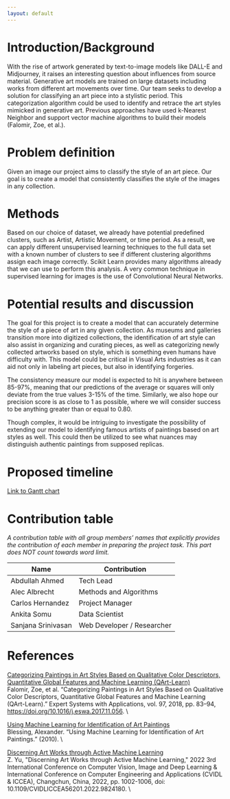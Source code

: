 ```yaml
---
layout: default
---
```


<!-- ![Artwork]({{ site.url }}/assets/images/paintings.jpg) -->

# Introduction/Background

With the rise of artwork generated by text-to-image models like DALL-E and Midjourney, it raises an interesting question about influences from source material. Generative art models are trained on large datasets including works from different art movements over time. Our team seeks to develop a solution for classifying an art piece into a stylistic period. This categorization algorithm could be used to identify and retrace the art styles mimicked in generative art. Previous approaches have used k-Nearest Neighbor and support vector machine algorithms to build their models (Falomir, Zoe, et al.).

# Problem definition
Given an image our project aims to classify the style of an art piece. Our goal is to create a model that consistently classifies the style of the images in any collection.

# Methods
Based on our choice of dataset, we already have potential predefined clusters, such as Artist, Artistic Movement, or time period. As a result, we can apply different unsupervised learning techniques to the full data set with a known number of clusters to see if different clustering algorithms assign each image correctly. Scikit Learn provides many algorithms already that we can use to perform this analysis. A very common technique in supervised learning for images is the use of Convolutional Neural Networks.

# Potential results and discussion
The goal for this project is to create a model that can accurately determine the style of a piece of art in any given collection.  As museums and galleries transition more into digitized collections, the identification of art style can also assist in organizing and curating pieces, as well as categorizing newly collected artworks based on style, which is something even humans have difficulty with. This model could be critical in Visual Arts industries as it can aid not only in labeling art pieces, but also in identifying forgeries.

The consistency measure our model is expected to hit is anywhere between 85-97%, meaning that our predictions of the average or squares will only deviate from the true values 3-15% of the time. Similarly, we also hope our precision score is as close to 1 as possible, where we will consider success to be anything greater than or equal to 0.80.

Though complex, it would be intriguing to investigate the possibility of extending our model to identifying famous artists of paintings based on art styles as well. This could then be utilized to see what nuances may distinguish authentic paintings from supposed replicas.

# Proposed timeline
[Link to Gantt chart](https://gtvault-my.sharepoint.com/:x:/g/personal/chernandez67_gatech_edu/EVuvWZhh9HNCmo4TFq1jIo4B8mNjICTnVevouUCk1LChsQ?e=CYGYqX)

# Contribution table
_A contribution table with all group members’ names that explicitly provides the contribution of each member in preparing the project task. This part does NOT count towards word limit._

| Name               | Contribution |
| ------------------ | ------------ |
| Abdullah Ahmed     | Tech Lead |
| Alec Albrecht      | Methods and Algorithms |
| Carlos Hernandez   | Project Manager |
| Ankita Somu        | Data Scientist |
| Sanjana Srinivasan | Web Developer / Researcher |

# References
[Categorizing Paintings in Art Styles Based on Qualitative Color Descriptors, Quantitative Global Features and Machine Learning (QArt-Learn)](https://www.sciencedirect.com/science/article/pii/S0957417417308126) \
Falomir, Zoe, et al. “Categorizing Paintings in Art Styles Based on Qualitative Color Descriptors, Quantitative Global Features and Machine Learning (QArt-Learn).” Expert Systems with Applications, vol. 97, 2018, pp. 83–94, https://doi.org/10.1016/j.eswa.2017.11.056. \

[Using Machine Learning for Identification of Art Paintings](https://cs229.stanford.edu/proj2010/BlessingWen-UsingMachineLearningForIdentificationOfArtPaintings.pdf) \
Blessing, Alexander. “Using Machine Learning for Identification of Art Paintings.” (2010). \

[Discerning Art Works through Active Machine Learning](https://ieeexplore.ieee.org/document/9824180) \
Z. Yu, "Discerning Art Works through Active Machine Learning," 2022 3rd International Conference on Computer Vision, Image and Deep Learning & International Conference on Computer Engineering and Applications (CVIDL & ICCEA), Changchun, China, 2022, pp. 1002-1006, doi: 10.1109/CVIDLICCEA56201.2022.9824180. \

